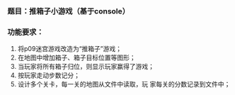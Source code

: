 ### 题目：推箱子小游戏（基于console）

### 功能要求：

1. 将p09迷宫游戏改造为“推箱子”游戏；
1. 在地图中增加箱子、箱子目标位置等图形；
1. 当玩家将所有箱子归位，则显示玩家赢得了游戏；
1. 按玩家走动步数记分；
1. 设计多个关卡，每一关的地图从文件中读取，玩 家每关的分数记录到文件中；